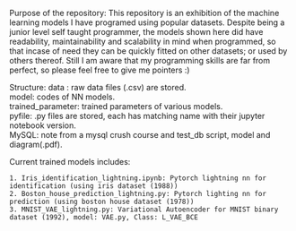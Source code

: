 Purpose of the repository:
This repository is an exhibition of the machine learning models I have programed using popular datasets. Despite being a junior level self taught programmer, the models shown here did have readability, maintainability and scalability in mind when programmed, so that incase of need they can be quickly fitted on other datasets; or used by others thereof. Still I am aware that my programming skills are far from perfect, so please feel free to give me pointers :)

Structure:
data : raw data files (.csv) are stored. <br/>
model: codes of NN models. <br/>
trained_parameter: trained parameters of various models. <br/>
pyfile: .py files are stored, each has matching name with their jupyter notebook version. <br/>
MySQL: note from a mysql crush course and test_db script, model and diagram(.pdf). <br/>

Current trained models includes:

    1. Iris_identification_lightning.ipynb: Pytorch lightning nn for identification (using iris dataset (1988))
    2. Boston_house_prediction_lightning.py: Pytorch lighting nn for prediction (using boston house dataset (1978))
    3. MNIST_VAE_lightning.py: Variational Autoencoder for MNIST binary dataset (1992), model: VAE.py, Class: L_VAE_BCE




